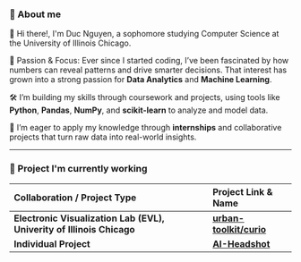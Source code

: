 ### 👤 About me 

👋 Hi there!, I'm Duc Nguyen, a sophomore studying Computer Science at the University of Illinois Chicago. 

🧠 Passion & Focus: Ever since I started coding, I’ve been fascinated by how numbers can reveal patterns and drive smarter decisions. That interest has grown into a strong passion for **Data Analytics** and **Machine Learning**.

🛠️ I’m building my skills through coursework and projects, using tools like **Python**, **Pandas**, **NumPy**, and **scikit-learn** to analyze and model data. 

🚀 I’m eager to apply my knowledge through **internships** and collaborative projects that turn raw data into real-world insights.

---

### 🌟 Project I'm currently working

| Collaboration / Project Type | Project Link & Name |
| :--- | :--- |
| **Electronic Visualization Lab (EVL), Univerity of Illinois Chicago** | **[urban-toolkit/curio](https://github.com/urban-toolkit/curio)** |
| **Individual Project** | **[AI-Headshot](https://github.com/ducnt2406/AI-Headshot)** |
